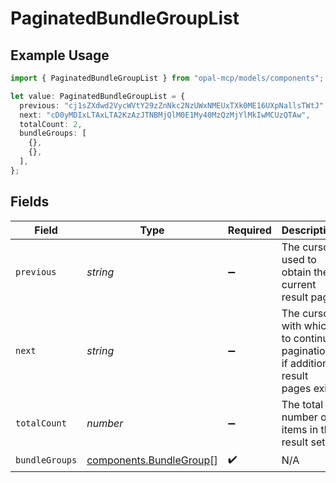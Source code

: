 # PaginatedBundleGroupList

## Example Usage

```typescript
import { PaginatedBundleGroupList } from "opal-mcp/models/components";

let value: PaginatedBundleGroupList = {
  previous: "cj1sZXdwd2VycWVtY29zZnNkc2NzUWxNMEUxTXk0ME16UXpNallsTWtJ",
  next: "cD0yMDIxLTAxLTA2KzAzJTNBMjQlM0E1My40MzQzMjYlMkIwMCUzQTAw",
  totalCount: 2,
  bundleGroups: [
    {},
    {},
  ],
};
```

## Fields

| Field                                                                          | Type                                                                           | Required                                                                       | Description                                                                    | Example                                                                        |
| ------------------------------------------------------------------------------ | ------------------------------------------------------------------------------ | ------------------------------------------------------------------------------ | ------------------------------------------------------------------------------ | ------------------------------------------------------------------------------ |
| `previous`                                                                     | *string*                                                                       | :heavy_minus_sign:                                                             | The cursor used to obtain the current result page.                             | cj1sZXdwd2VycWVtY29zZnNkc2NzUWxNMEUxTXk0ME16UXpNallsTWtJ                       |
| `next`                                                                         | *string*                                                                       | :heavy_minus_sign:                                                             | The cursor with which to continue pagination if additional result pages exist. | cD0yMDIxLTAxLTA2KzAzJTNBMjQlM0E1My40MzQzMjYlMkIwMCUzQTAw                       |
| `totalCount`                                                                   | *number*                                                                       | :heavy_minus_sign:                                                             | The total number of items in the result set.                                   | 2                                                                              |
| `bundleGroups`                                                                 | [components.BundleGroup](../../models/components/bundlegroup.md)[]             | :heavy_check_mark:                                                             | N/A                                                                            |                                                                                |